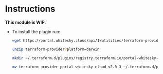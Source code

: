 # Instructions

**This module is WIP.**
- To install the plugin run:

    ```bash
    wget https://portal.whitesky.cloud/api/1/utilities/terraform-provider?platform=darwin

    unzip terraform-provider?platform=darwin

    mkdir ~/.terraform.d/plugins/registry.terraform.io/portal-whitesky-cloud/portal-whitesky-cloud/2.0.3/darwin_amd64/

    mv terraform-provider-portal-whitesky-cloud_v2.0.3 ~/.terraform.d/plugins/registry.terraform.io/portal-whitesky-cloud/portal-whitesky-cloud/2.0.3/
    ```

